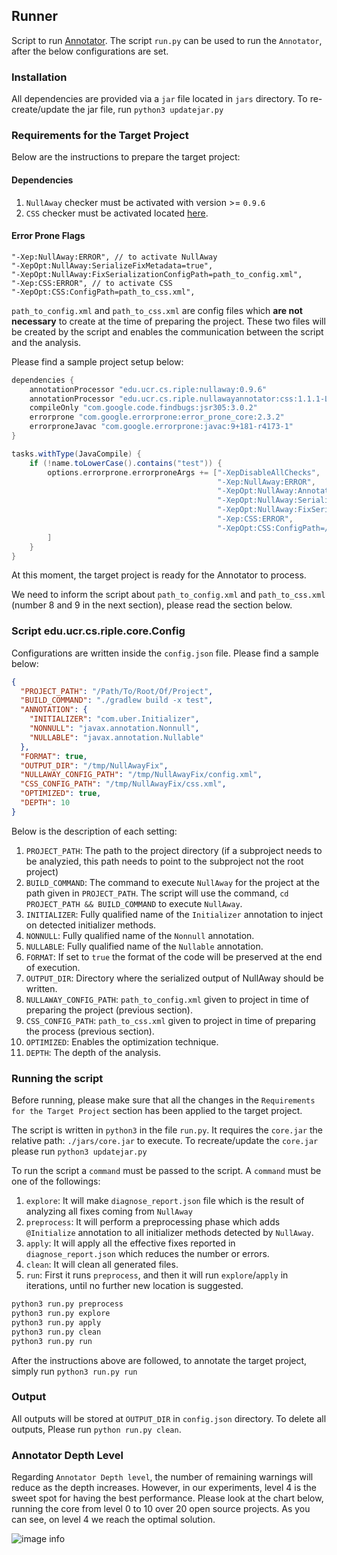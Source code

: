 ## Runner
Script to run [Annotator](../README.md). The script `run.py` can be used to run the `Annotator`, after the below configurations are set.

### Installation
All dependencies are provided via a `jar` file located in `jars` directory. 
To re-create/update the jar file, run `python3 updatejar.py`

### Requirements for the Target Project

Below are the instructions to prepare the target project:

#### Dependencies
1. `NullAway` checker must be activated with version >= `0.9.6`
2. `CSS` checker must be activated located [here](../css/README.md).

#### Error Prone Flags
```
"-Xep:NullAway:ERROR", // to activate NullAway
"-XepOpt:NullAway:SerializeFixMetadata=true",
"-XepOpt:NullAway:FixSerializationConfigPath=path_to_config.xml",
"-Xep:CSS:ERROR", // to activate CSS
"-XepOpt:CSS:ConfigPath=path_to_css.xml",
```

`path_to_config.xml` and `path_to_css.xml` are config files which **are not necessary** to create at the time of preparing the project. 
These two files will be created by the script and enables the communication between the script and the analysis.

Please find a sample project setup below:
```groovy
dependencies {
    annotationProcessor "edu.ucr.cs.riple:nullaway:0.9.6"
    annotationProcessor "edu.ucr.cs.riple.nullawayannotator:css:1.1.1-LOCAL"
    compileOnly "com.google.code.findbugs:jsr305:3.0.2"
    errorprone "com.google.errorprone:error_prone_core:2.3.2"
    errorproneJavac "com.google.errorprone:javac:9+181-r4173-1"
}

tasks.withType(JavaCompile) {
    if (!name.toLowerCase().contains("test")) {
        options.errorprone.errorproneArgs += ["-XepDisableAllChecks",
                                              "-Xep:NullAway:ERROR",
                                              "-XepOpt:NullAway:AnnotatedPackages=com.uber",
                                              "-XepOpt:NullAway:SerializeFixMetadata=true",
                                              "-XepOpt:NullAway:FixSerializationConfigPath=/tmp/NullAwayFix/config.xml",
                                              "-Xep:CSS:ERROR",
                                              "-XepOpt:CSS:ConfigPath=/tmp/NullAwayFix/css.xml",
        ]
    }
}
```
At this moment, the target project is ready for the Annotator to process. 

We need to inform the script about `path_to_config.xml` and `path_to_css.xml` (number 8 and 9 in the next section), please read the section below.

### Script edu.ucr.cs.riple.core.Config

Configurations are written inside the `config.json` file. Please find a sample below:
```json
{
  "PROJECT_PATH": "/Path/To/Root/Of/Project",
  "BUILD_COMMAND": "./gradlew build -x test",
  "ANNOTATION": {
    "INITIALIZER": "com.uber.Initializer",
    "NONNULL": "javax.annotation.Nonnull",
    "NULLABLE": "javax.annotation.Nullable"
  },
  "FORMAT": true,
  "OUTPUT_DIR": "/tmp/NullAwayFix",
  "NULLAWAY_CONFIG_PATH": "/tmp/NullAwayFix/config.xml",
  "CSS_CONFIG_PATH": "/tmp/NullAwayFix/css.xml",
  "OPTIMIZED": true,
  "DEPTH": 10
}
```
Below is the description of each setting:
1. `PROJECT_PATH`: The path to the project directory (if a subproject needs to be analyzied, this path needs to point to the subproject not the root project)
2. `BUILD_COMMAND`: The command to execute `NullAway` for the project at the path given in `PROJECT_PATH`. The script will use the command, `cd PROJECT_PATH && BUILD_COMMAND` to execute `NullAway`.
3. `INITIALIZER`: Fully qualified name of the `Initializer` annotation to inject on detected initializer methods.
4. `NONNULL`: Fully qualified name of the `Nonnull` annotation.
5. `NULLABLE`: Fully qualified name of the `Nullable` annotation.
6. `FORMAT`: If set to `true` the format of the code will be preserved at the end of execution.
7. `OUTPUT_DIR`: Directory where the serialized output of NullAway should be written.
8. `NULLAWAY_CONFIG_PATH`: `path_to_config.xml` given to project in time of preparing the project (previous section).
9. `CSS_CONFIG_PATH`: `path_to_css.xml` given to project in time of preparing the process (previous section).
10. `OPTIMIZED`: Enables the optimization technique.
11. `DEPTH`: The depth of the analysis.

### Running the script

Before running, please make sure that all the changes in the `Requirements for the Target Project` section has been applied to the target project.

The script is written in `python3` in the file `run.py`. It requires the `core.jar` the relative path: `./jars/core.jar` to execute. To recreate/update the `core.jar` please run `python3 updatejar.py`

To run the script a `command` must be passed to the script. A `command` must be one of the followings:
1. `explore`: It will make `diagnose_report.json` file which is the result of analyzing all fixes coming from `NullAway`
2. `preprocess`: It will perform a preprocessing phase which adds `@Initialize` annotation to all initializer methods detected by `NullAway`.
3. `apply`: It will apply all the effective fixes reported in `diagnose_report.json` which reduces the number or errors.
4. `clean`: It will clean all generated files.
5. `run`: First it runs `preprocess`, and then it will run `explore`/`apply` in iterations, until no further new location is suggested.

```cmd
python3 run.py preprocess
python3 run.py explore
python3 run.py apply
python3 run.py clean
python3 run.py run
```

After the instructions above are followed, to annotate the target project, simply run `python3 run.py run`

### Output

All outputs will be stored at `OUTPUT_DIR` in `config.json` directory. To delete all outputs, Please run `python run.py clean`.


### Annotator Depth Level

Regarding `Annotator Depth level`, the number of remaining warnings will reduce as the depth increases. However, in our experiments,
level 4 is the sweet spot for having the best performance. Please look at the chart below, running the core from level 0 to 10 over 20 open source projects. As you can see, on level 4 we reach the optimal solution.

![image info](./../pics/depth.png)
